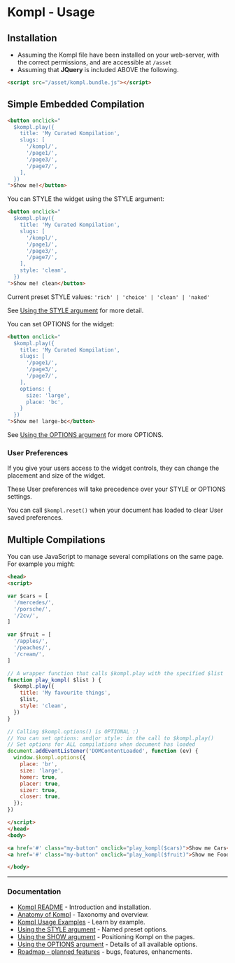 # Kompl - Usage

## Installation

* Assuming the Kompl file have been installed on your web-server, with the correct permissions, and are accessible at `/asset`
* Assuming that **JQuery** is included ABOVE the following.

```html
<script src="/asset/kompl.bundle.js"></script>
```

## Simple Embedded Compilation

```html
<button onclick="
  $kompl.play({
    title: 'My Curated Kompilation',
    slugs: [
      '/kompl/',
      '/page1/',
      '/page3/',
      '/page7/',
    ],
  })
">Show me!</button>
```

You can STYLE the widget using the STYLE argument:
```html
<button onclick="
  $kompl.play({
    title: 'My Curated Kompilation',
    slugs: [
      '/kompl/',
      '/page1/',
      '/page3/',
      '/page7/',
    ],
    style: 'clean',
  })
">Show me! clean</button>
```

Current preset STYLE values: `'rich' | 'choice' | 'clean' | 'naked'`

See [Using the STYLE argument](example-style.md) for more detail.


You can set OPTIONS for the widget:
```html
<button onclick="
  $kompl.play({
    title: 'My Curated Kompilation',
    slugs: [
      '/page1/',
      '/page3/',
      '/page7/',
    ],
    options: {
      size: 'large',
      place: 'bc',
    }
  })
">Show me! large-bc</button>
```

See [Using the OPTIONS argument](example-options.md) for more OPTIONS.


### User Preferences

If you give your users access to the widget controls, they can change the placement and size of the widget.

These User preferences will take precedence over your STYLE or OPTIONS settings.

You can call  `$kompl.reset()` when your document has loaded to clear User saved preferences.


## Multiple Compilations

You can use JavaScript to manage several compilations on the same page. For example you might:

```html
<head>
<script>

var $cars = [
  '/mercedes/',
  '/porsche/',
  '/2cv/',
]

var $fruit = [
  '/apples/',
  '/peaches/',
  '/cream/',
]

// A wrapper function that calls $kompl.play with the specified $list
function play_kompl( $list ) {
  $kompl.play({
    title: 'My favourite things',
    $list,
    style: 'clean',
  })
}

// Calling $kompl.options() is OPTIONAL :)
// You can set options: and|or style: in the call to $kompl.play()
// Set options for ALL compilations when document has loaded
document.addEventListener('DOMContentLoaded', function (ev) {
  window.$kompl.options({
    place: 'br',
    size: 'large',
    homer: true,
    placer: true,
    sizer: true,
    closer: true,
  });
})

</script>
</head>
<body>

<a href='#' class="my-button" onclick="play_kompl($cars)">Show me Cars</a><br>
<a href='#' class="my-button" onclick="play_kompl($fruit)">Show me Food</a><br>

</body>

```

---

### Documentation

* [Kompl README](../README.md) - Introduction and installation.
* [Anatomy of Kompl](widget-anatomy.md) - Taxonomy and overview.
* [Kompl Usage Examples](example-usage.md) - Learn by example.
* [Using the STYLE argument](example-style.md) - Named preset options.
* [Using the SHOW argument](example-show.md) - Positioning Kompl on the pages.
* [Using the OPTIONS argument](example-options.md) - Details of all available options.
* [Roadmap - planned features](widget-roadmap.md) - bugs, features, enhancments.
